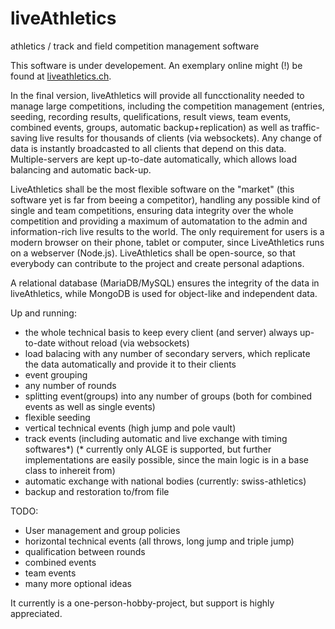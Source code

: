 # liveAthletics
athletics / track and field competition management software

This software is under developement. 
An exemplary online might (!) be found at [liveathletics.ch](https://liveathletics.ch).

In the final version, liveAthletics will provide all funcctionality needed to manage large competitions, including the competition management (entries, seeding, recording results, quelifications, result views, team events, combined events, groups, automatic backup+replication) as well as traffic-saving live results for thousands of clients (via websockets). Any change of data is instantly broadcasted to all clients that depend on this data. Multiple-servers are kept up-to-date automatically, which allows load balancing and automatic back-up. 

LiveAthletics shall be the most flexible software on the "market" (this software yet is far from beeing a competitor), handling any possible kind of single and team competitions, ensuring data integrity over the whole competition and providing a maximum of automatation to the admin and information-rich live results to the world. The only requirement for users is a modern browser on their phone, tablet or computer, since LiveAthletics runs on a webserver (Node.js). LiveAthletics shall be open-source, so that everybody can contribute to the project and create personal adaptions.

A relational database (MariaDB/MySQL) ensures the integrity of the data in liveAthletics, while MongoDB is used for object-like and independent data. 

Up and running: 
- the whole technical basis to keep every client (and server) always up-to-date without reload (via websockets)
- load balacing with any number of secondary servers, which replicate the data automatically and provide it to their clients
- event grouping
- any number of rounds
- splitting event(groups) into any number of groups (both for combined events as well as single events)
- flexible seeding
- vertical technical events (high jump and pole vault)
- track events (including automatic and live exchange with timing softwares*) (* currently only ALGE is supported, but further implementations are easily possible, since the main logic is in a base class to inhereit from)
- automatic exchange with national bodies (currently: swiss-athletics)
- backup and restoration to/from file

TODO:
- User management and group policies
- horizontal technical events (all throws, long jump and triple jump)
- qualification between rounds
- combined events
- team events
- many more optional ideas

It currently is a one-person-hobby-project, but support is highly appreciated. 
